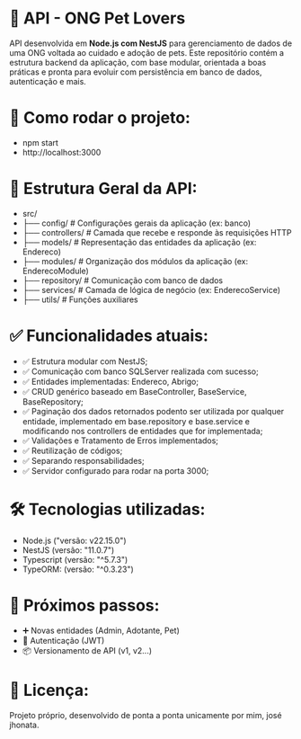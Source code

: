 # 🐾 API - ONG Pet Lovers

API desenvolvida em **Node.js com NestJS** para gerenciamento de dados de uma ONG voltada ao cuidado e adoção de pets. Este repositório contém a estrutura backend da aplicação, com base modular, orientada a boas práticas e pronta para evoluir com persistência em banco de dados, autenticação e mais.

# 🚀 Como rodar o projeto:

- npm start
- http://localhost:3000

# 📁 Estrutura Geral da API:

- src/
- ├── config/           # Configurações gerais da aplicação (ex: banco)
- ├── controllers/      # Camada que recebe e responde às requisições HTTP
- ├── models/           # Representação das entidades da aplicação (ex: Endereco)
- ├── modules/          # Organização dos módulos da aplicação (ex: EnderecoModule)
- ├── repository/       # Comunicação com banco de dados
- ├── services/         # Camada de lógica de negócio (ex: EnderecoService)
- ├── utils/            # Funções auxiliares

# ✅ Funcionalidades atuais:

- ✅ Estrutura modular com NestJS;
- ✅ Comunicação com banco SQLServer realizada com sucesso;
- ✅ Entidades implementadas: Endereco, Abrigo;
- ✅ CRUD genérico baseado em BaseController, BaseService, BaseRepository;
- ✅ Paginação dos dados retornados podento ser utilizada por qualquer entidade, implementado em base.repository e base.service e modificando nos controllers de entidades que for implementada;
- ✅ Validações e Tratamento de Erros implementados;
- ✅ Reutilização de códigos;
- ✅ Separando responsabilidades;
- ✅ Servidor configurado para rodar na porta 3000;

# 🛠 Tecnologias utilizadas:

- Node.js ("versão: v22.15.0")
- NestJS (versão: "11.0.7")
- Typescript (versão: "^5.7.3")
- TypeORM: (versão: "^0.3.23")

# 📌 Próximos passos:
- ➕ Novas entidades (Admin, Adotante, Pet)
- 🔐 Autenticação (JWT)
- 📦 Versionamento de API (v1, v2...)

# 📄 Licença:

Projeto próprio, desenvolvido de ponta a ponta unicamente por mim, josé jhonata.

